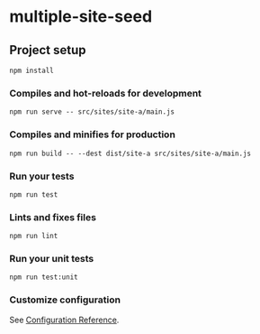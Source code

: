 # multiple-site-seed

## Project setup
```
npm install
```

### Compiles and hot-reloads for development
```
npm run serve -- src/sites/site-a/main.js                  

```

### Compiles and minifies for production
```
npm run build -- --dest dist/site-a src/sites/site-a/main.js
```

### Run your tests
```
npm run test
```

### Lints and fixes files
```
npm run lint
```

### Run your unit tests
```
npm run test:unit
```

### Customize configuration
See [Configuration Reference](https://cli.vuejs.org/config/).
